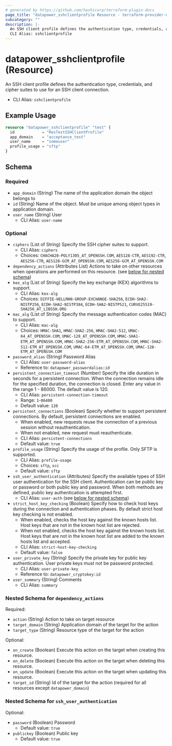 ```yaml
---
# generated by https://github.com/hashicorp/terraform-plugin-docs
page_title: "datapower_sshclientprofile Resource - terraform-provider-datapower"
subcategory: ""
description: |-
  An SSH client profile defines the authentication type, credentials, and cipher suites to use for an SSH client connection.
  CLI Alias: sshclientprofile
---
```


# datapower_sshclientprofile (Resource)

An SSH client profile defines the authentication type, credentials, and cipher suites to use for an SSH client connection.
  - CLI Alias: `sshclientprofile`

## Example Usage

```terraform
resource "datapower_sshclientprofile" "test" {
  id            = "ResTestSSHClientProfile"
  app_domain    = "acceptance_test"
  user_name     = "someuser"
  profile_usage = "sftp"
}
```

<!-- schema generated by tfplugindocs -->
## Schema

### Required

- `app_domain` (String) The name of the application domain the object belongs to
- `id` (String) Name of the object. Must be unique among object types in application domain.
- `user_name` (String) User
  - CLI Alias: `user-name`

### Optional

- `ciphers` (List of String) Specify the SSH cipher suites to support.
  - CLI Alias: `ciphers`
  - Choices: `CHACHA20-POLY1305_AT_OPENSSH.COM`, `AES128-CTR`, `AES192-CTR`, `AES256-CTR`, `AES128-GCM_AT_OPENSSH.COM`, `AES256-GCM_AT_OPENSSH.COM`
- `dependency_actions` (Attributes List) Actions to take on other resources when operations are performed on this resource. (see [below for nested schema](#nestedatt--dependency_actions))
- `kex_alg` (List of String) Specify the key exchange (KEX) algorithms to support.
  - CLI Alias: `kex-alg`
  - Choices: `DIFFIE-HELLMAN-GROUP-EXCHANGE-SHA256`, `ECDH-SHA2-NISTP256`, `ECDH-SHA2-NISTP384`, `ECDH-SHA2-NISTP521`, `CURVE25519-SHA256_AT_LIBSSH.ORG`
- `mac_alg` (List of String) Specify the message authentication codes (MAC) to support.
  - CLI Alias: `mac-alg`
  - Choices: `HMAC-SHA1`, `HMAC-SHA2-256`, `HMAC-SHA2-512`, `UMAC-64_AT_OPENSSH.COM`, `UMAC-128_AT_OPENSSH.COM`, `HMAC-SHA1-ETM_AT_OPENSSH.COM`, `HMAC-SHA2-256-ETM_AT_OPENSSH.COM`, `HMAC-SHA2-512-ETM_AT_OPENSSH.COM`, `UMAC-64-ETM_AT_OPENSSH.COM`, `UMAC-128-ETM_AT_OPENSSH.COM`
- `password_alias` (String) Password Alias
  - CLI Alias: `user-password-alias`
  - Reference to: `datapower_passwordalias:id`
- `persistent_connection_timeout` (Number) Specify the idle duration in seconds for a persistent connection. When the connection remains idle for the specified duration, the connection is closed. Enter any value in the range 1 - 86000. The default value is 120.
  - CLI Alias: `persistent-connection-timeout`
  - Range: `1`-`86400`
  - Default value: `120`
- `persistent_connections` (Boolean) Specify whether to support persistent connections. By default, persistent connections are enabled. <ul><li>When enabled, new requests reuse the connection of a previous session without reauthentication.</li><li>When not enabled, new request must reauthenticate.</li></ul>
  - CLI Alias: `persistent-connections`
  - Default value: `true`
- `profile_usage` (String) Specify the usage of the profile. Only SFTP is supported.
  - CLI Alias: `profile-usage`
  - Choices: `sftp`, `scc`
  - Default value: `sftp`
- `ssh_user_authentication` (Attributes) Specify the available types of SSH user authentication for the SSH client. Authentication can be public key or password or both public key and password. When both methods are defined, public key authentication is attempted first.
  - CLI Alias: `user-auth` (see [below for nested schema](#nestedatt--ssh_user_authentication))
- `strict_host_key_checking` (Boolean) Specify how to check host keys during the connection and authentication phases. By default strict host key checking is not enabled. <ul><li>When enabled, checks the host key against the known hosts list. Host keys that are not in the known host list are rejected.</li><li>When not enabled, checks the host key against the known hosts list. Host keys that are not in the known host list are added to the known hosts list and accepted.</li></ul>
  - CLI Alias: `strict-host-key-checking`
  - Default value: `false`
- `user_private_key` (String) Specify the private key for public key authentication. User private keys must not be password protected.
  - CLI Alias: `user-private-key`
  - Reference to: `datapower_cryptokey:id`
- `user_summary` (String) Comments
  - CLI Alias: `summary`

<a id="nestedatt--dependency_actions"></a>
### Nested Schema for `dependency_actions`

Required:

- `action` (String) Action to take on target resource
- `target_domain` (String) Application domain of the target for the action
- `target_type` (String) Resource type of the target for the action

Optional:

- `on_create` (Boolean) Execute this action on the target when creating this resource.
- `on_delete` (Boolean) Execute this action on the target when deleting this resource.
- `on_update` (Boolean) Execute this action on the target when updating this resource.
- `target_id` (String) Id of the target for the action (required for all resources except `datapower_domain`)


<a id="nestedatt--ssh_user_authentication"></a>
### Nested Schema for `ssh_user_authentication`

Optional:

- `password` (Boolean) Password
  - Default value: `true`
- `publickey` (Boolean) Public key
  - Default value: `true`
